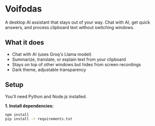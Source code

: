 # Voifodas

A desktop AI assistant that stays out of your way. Chat with AI, get quick answers, and process clipboard text without switching windows.

## What it does

- Chat with AI (uses Groq's Llama model)
- Summarize, translate, or explain text from your clipboard
- Stays on top of other windows but hides from screen recordings
- Dark theme, adjustable transparency

## Setup

You'll need Python and Node.js installed.

**1. Install dependencies:**
```bash
npm install
pip install -r requirements.txt